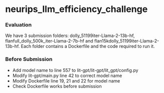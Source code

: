 # neurips_llm_efficiency_challenge

### Evaluation
We have 3 submission folders: dolly_51199iter-Llama-2-13b-hf, flanfull_dolly_500k_iter-Llama-2-7b-hf and flan15kdolly_51199iter-Llama-2-13b-hf. Each folder contains a Dockerfile and the code required to run it.

### Before Submission
* Add model name to line 557 to lit-gpt/lit-gpt/lit_gpt/config.py
* Modify lit-gpt/main.py line 42 to correct model name
* Modify Dockerfile line 19, 21 and 22 for model name
* Check Dockerfile works before submission
